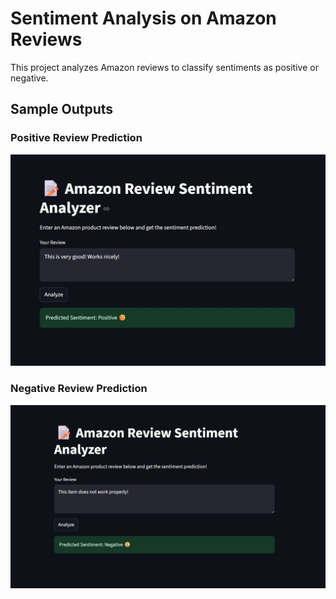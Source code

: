 # Sentiment Analysis on Amazon Reviews

This project analyzes Amazon reviews to classify sentiments as positive or negative.

## Sample Outputs

### Positive Review Prediction
![Good Review](Good.jpg)

### Negative Review Prediction
![Bad Review](Bad.jpg)
